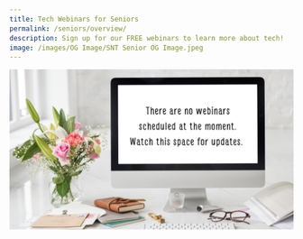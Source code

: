 ```yaml
---
title: Tech Webinars for Seniors
permalink: /seniors/overview/
description: Sign up for our FREE webinars to learn more about tech!
image: /images/OG Image/SNT Senior OG Image.jpeg
---
```

![no webinars for February ](/images/No%20Webinar/No%20Webinar.png)